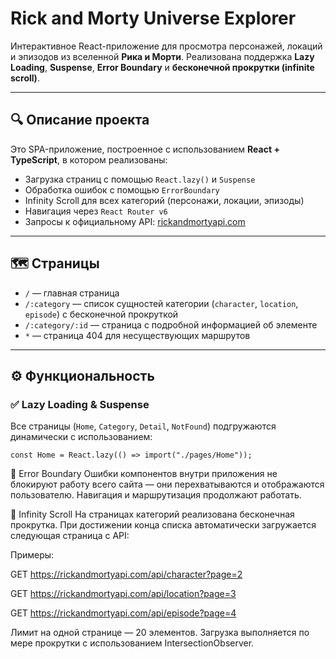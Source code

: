 # Rick and Morty Universe Explorer

Интерактивное React-приложение для просмотра персонажей, локаций и эпизодов из вселенной **Рика и Морти**. Реализована поддержка **Lazy Loading**, **Suspense**, **Error Boundary** и **бесконечной прокрутки (infinite scroll)**.

---

## 🔍 Описание проекта

Это SPA-приложение, построенное с использованием **React + TypeScript**, в котором реализованы:

- Загрузка страниц с помощью `React.lazy()` и `Suspense`
- Обработка ошибок с помощью `ErrorBoundary`
- Infinity Scroll для всех категорий (персонажи, локации, эпизоды)
- Навигация через `React Router v6`
- Запросы к официальному API: [rickandmortyapi.com](https://rickandmortyapi.com/)

---

## 🗺️ Страницы

- `/` — главная страница
- `/:category` — список сущностей категории (`character`, `location`, `episode`) с бесконечной прокруткой
- `/:category/:id` — страница с подробной информацией об элементе
- `*` — страница 404 для несуществующих маршрутов

---

## ⚙️ Функциональность

### ✅ Lazy Loading & Suspense

Все страницы (`Home`, `Category`, `Detail`, `NotFound`) подгружаются динамически с использованием:

```tsx
const Home = React.lazy(() => import("./pages/Home"));
```

🛑 Error Boundary
Ошибки компонентов внутри приложения не блокируют работу всего сайта — они перехватываются и отображаются пользователю. Навигация и маршрутизация продолжают работать.

🔁 Infinity Scroll
На страницах категорий реализована бесконечная прокрутка. При достижении конца списка автоматически загружается следующая страница с API:

Примеры:

GET https://rickandmortyapi.com/api/character?page=2

GET https://rickandmortyapi.com/api/location?page=3

GET https://rickandmortyapi.com/api/episode?page=4

Лимит на одной странице — 20 элементов. Загрузка выполняется по мере прокрутки с использованием IntersectionObserver.
